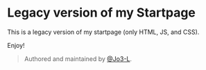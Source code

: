 # Legacy version of my Startpage
This is a legacy version of my startpage (only HTML, JS, and CSS).

Enjoy!
> Authored and maintained by [@Jo3-L](https://github.com/jo3-l).